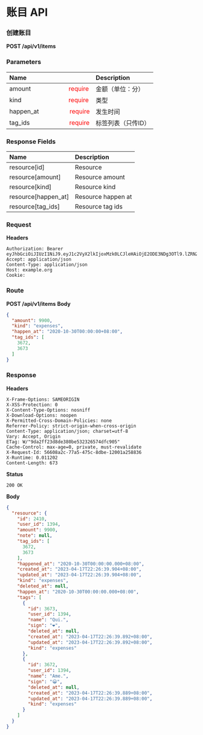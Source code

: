 # 账目 API

### 创建账目

**POST /api/v1/items**

### Parameters

|Name |Description|
|:-|:-|
|amount &emsp;&emsp;&emsp;&emsp;&emsp;&emsp;<font color=red>require</font>|金额（单位：分）|
|kind &nbsp;&nbsp;&emsp;&emsp;&emsp;&emsp;&emsp;&emsp;&emsp;<font color=red>require</font>|类型|
|happen_at &nbsp;&nbsp;&nbsp;&emsp;&emsp;&emsp;&emsp;<font color=red>require</font>|发生时间|
|tag_ids &nbsp;&emsp;&emsp;&emsp;&emsp;&emsp;&emsp;<font color=red>require</font>|标签列表（只传ID）|

### Response Fields

|Name |Description|
|:-|:-|
|resource[id]    |Resource|
|resource[amount]    |Resource amount|
|resource[kind]    |Resource kind|
|resource[happen_at]    |Resource happen at|
|resource[tag_ids]    |Resource tag ids|

### Request

**Headers**

```text
Authorization: Bearer eyJhbGciOiJIUzI1NiJ9.eyJ1c2VyX2lkIjoxMzk0LCJleHAiOjE2ODE3NDg3OTl9.lZRNZj1QPGQFy1VTGn_FzQ86VMsF3v5rm6CGoOcmMaQ
Accept: application/json
Content-Type: application/json
Host: example.org
Cookie:
```

### Route

**POST /api/v1/items**
**Body**

```json
{
  "amount": 9900,
  "kind": "expenses",
  "happen_at": "2020-10-30T00:00:00+08:00",
  "tag_ids": [
    3672,
    3673
  ]
}
```

### Response

**Headers**

```text
X-Frame-Options: SAMEORIGIN
X-XSS-Protection: 0
X-Content-Type-Options: nosniff
X-Download-Options: noopen
X-Permitted-Cross-Domain-Policies: none
Referrer-Policy: strict-origin-when-cross-origin
Content-Type: application/json; charset=utf-8
Vary: Accept, Origin
ETag: W/"9da2ff23d8de380be532326574dfc905"
Cache-Control: max-age=0, private, must-revalidate
X-Request-Id: 56608a2c-77a5-475c-8dbe-12001a258836
X-Runtime: 0.011202
Content-Length: 673
```

**Status**

```text
200 OK
```

**Body**

```json
{
  "resource": {
    "id": 2410,
    "user_id": 1394,
    "amount": 9900,
    "note": null,
    "tag_ids": [
      3672,
      3673
    ],
    "happened_at": "2020-10-30T00:00:00.000+08:00",
    "created_at": "2023-04-17T22:26:39.904+08:00",
    "updated_at": "2023-04-17T22:26:39.904+08:00",
    "kind": "expenses",
    "deleted_at": null,
    "happen_at": "2020-10-30T00:00:00.000+08:00",
    "tags": [
      {
        "id": 3673,
        "user_id": 1394,
        "name": "Qui.",
        "sign": "❤",
        "deleted_at": null,
        "created_at": "2023-04-17T22:26:39.892+08:00",
        "updated_at": "2023-04-17T22:26:39.892+08:00",
        "kind": "expenses"
      },
      {
        "id": 3672,
        "user_id": 1394,
        "name": "Ame.",
        "sign": "😀",
        "deleted_at": null,
        "created_at": "2023-04-17T22:26:39.889+08:00",
        "updated_at": "2023-04-17T22:26:39.889+08:00",
        "kind": "expenses"
      }
    ]
  }
}
```
